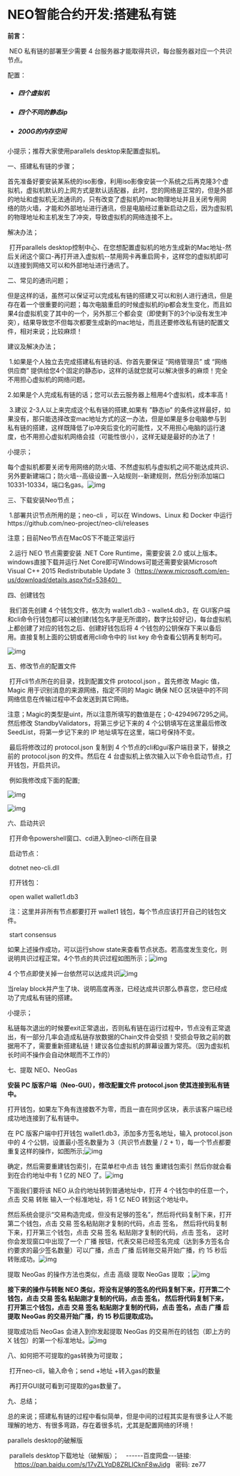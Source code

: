 # NEO智能合约开发:搭建私有链

  

**前言：**

​	NEO 私有链的部署至少需要 4 台服务器才能取得共识，每台服务器对应一个共识节点。

配置：

- ##### 四个虚拟机

- ##### 四个不同的静态ip

- ##### 200G的内存空间

  

小提示；推荐大家使用parallels desktop来配置虚拟机。



一、搭建私有链的步骤；

​	首先准备好要安装某系统的iso影像，利用iso影像安装一个系统之后再克隆3个虚拟机，虚拟机默认的上网方式是默认适配器，此时，您的网络是正常的，但是外部的地址和虚拟机无法通讯的，只有改变了虚拟机的mac物理地址并且关闭专用网络的防火墙，才能和外部地址进行通讯，但是电脑经过重新启动之后，因为虚拟机的物理地址和主机发生了冲突，导致虚拟机的网络连接不上。

解决办法；

​	打开parallels desktop控制中心、在您想配置虚拟机的地方生成新的Mac地址-然后关闭这个窗口-再打开进入虚拟机--禁用网卡再重启网卡，这样您的虚拟机即可以连接到网络又可以和外部地址进行通讯了。



二、常见的通讯问题；

​	但是这样的话，虽然可以保证可以完成私有链的搭建又可以和别人进行通讯，但是存在着一个很重要的问题；每次电脑重启的时候虚拟机的ip都会发生变化，而且如果4台虚拟机变了其中的一个，另外那三个都会变（即使剩下的3个ip没有发生冲突），结果导致您不但每次都要生成新的mac地址，而且还要修改私有链的配置文件，相对来说；比较麻烦！

建议及解决办法；

​	1.如果是个人独立去完成搭建私有链的话、你首先要保证 ”网络管理员” 或 “网络供应商” 提供给您4个固定的静态ip，这样的话就您就可以解决很多的麻烦！完全不用担心虚拟机的网络问题。

​	2.如果是个人完成私有链的话；您可以去云服务器上租用4个虚拟机，成本率高！

​	3.建议 2-3人以上来完成这个私有链的搭建,如果有 ”静态ip” 的条件这样最好，如果没有，那只能选择改变mac地址方式的这一办法，但是如果是多台电脑参与到私有链的搭建，这样既降低了ip冲突后变化的可能性，又不用担心电脑的运行速度，也不用担心虚拟机网络会挂（可能性很小），这样无疑是最好的办法了！

小提示；

​	每个虚拟机都要关闭专用网络的防火墙、不然虚拟机与虚拟机之间不能达成共识、另外要新建端口；防火墙--高级设置--入站规则--新建规则，然后分别添加端口 10331-10334，端口名gas。![img](https://lh3.googleusercontent.com/-U82ngkMbDt91qgAvZ-Iy33VMZTNTMeiGffOM6Qf1UxFxnHPOYQKRnUT3unKuLlIXf1SaU4KXei0A5plpa3F-BEk_Wr1ASnrW_9mBrQlNbCuD3VT7af9zxbFxklI1ZCALKQFhuMI)



三、下载安装Neo节点；

​	1.部署共识节点所用的是；neo-cli ，可以在 Windows、Linux 和 Docker 中运行https://github.com/neo-project/neo-cli/releases

注意；目前Neo节点在MacOS下不能正常运行

​	2.运行 NEO 节点需要安装 .NET Core Runtime，需要安装 2.0 或以上版本。windows直接下载并运行.Net Core即可Windows可能还需要安装Microsoft Visual C++ 2015 Redistributable Update 3（https://www.microsoft.com/en-us/download/details.aspx?id=53840）



四、创建钱包

​	我们首先创建 4 个钱包文件，依次为 wallet1.db3 - wallet4.db3，在 GUI客户端和cli命令行钱包都可以被创建(钱包名字是无所谓的，数字比较好记)，每台虚拟机上都创建了对应的钱包之后、创建好钱包后将 4 个钱包的公钥保存下来以备后用。直接复制上面的公钥或者用cli命令中的 list key 命令查看公钥再复制均可。

![img](https://lh6.googleusercontent.com/8hOGSmXCeUKNeYyvD3h6KFaZXaOxCcVzbbzQopO0_ak-bCLqvcqIiKEl7sEdpSNK2potFB7p7kRLhq-0KjUWvsiQYgsI8T4m3TJRcWJSrtSZYxyrK87_HOGATFM_FTw45itfyDU3)



五、修改节点的配置文件

​	打开cli节点所在的目录，找到配置文件 protocol.json 。首先修改 Magic 值，Magic 用于识别消息的来源网络，指定不同的 Magic 确保 NEO 区块链中的不同网络信息在传输过程中不会发送到其它网络。	

注意；Magic的类型是uint，所以注意所填写的数值是在；0-4294967295之间。然后修改 StandbyValidators，将第三步记下来的 4 个公钥填写在这里最后修改 SeedList，将第一步记下来的 IP 地址填写在这里，端口号保持不变。

​	最后将修改过的 protocol.json 复制到 4 个节点的cli和gui客户端目录下，替换之前的 protocol.json 的文件。然后在 4 台虚拟机上依次输入以下命令启动节点，打开钱包，开启共识。

​	例如我修改成下面的配置;

![img](https://lh4.googleusercontent.com/G3btCIOxRaSXSmlpNvw0ZhYXV8IYD1Z8nQcOFFByqM2Hpk10Qit__W_wd1EXKS3MQrccXm7Ok7mEx1ktg73TUg7YdAH5UDRt9tlpVoeyVX2eBIlZ5bfh8N8F49ck0VahwtX-TQpV)

![img](https://lh3.googleusercontent.com/cgRqUsKEsNh3Ql-8lHmfaOotWIW2I6MQiyeuF7D1DzCxIW8R_XRYHBYzHmrum483uZ0q5zSqjhJTTmPhKsOc_H5FIrEzYPNtqQPvYaXlmTPsychI-0Af3zXRU0tXCGctT49jKUQG)

六、启动共识

​	打开命令powershell窗口、cd进入到neo-cli所在目录

​	启动节点：

​	dotnet neo-cli.dll

​	打开钱包：

​	open wallet wallet1.db3

​	注：这里并非所有节点都要打开 wallet1 钱包，每个节点应该打开自己的钱包文件。

​	start consensus

如果上述操作成功，可以运行show state来查看节点状态。若高度发生变化，则说明共识过程正常。4个节点的共识过程如图所示；![img](https://lh5.googleusercontent.com/hURVQu3iSsrh1Ku_YCpVMx9e6oD4R3TfVIOV8FQdIstLNyPRkoN3tOpKOct0u6e8FuoHWl4VAtmHt4_r1Ax7ezq8j_erNOgwqG8a8phvaE0p9eDGFElhfCHJcZhTW97ey9sp9fKS)

4 个节点即使关掉一台依然可以达成共识![img](https://lh4.googleusercontent.com/jl9tb4HgNCFk4OwWkRYTPocSzxiax2_p9uyQDXw71hKJp6lVc4g6EZoZ6kvZrGp2Hh7v0v6eaWClyvIRg0nXT2KI2OXqh8pCA0P-nJusNif7tmAmrSYgIOsVyxU7GBRrMsJW5eAe)

当relay block并产生了块、说明高度再涨，已经达成共识那么恭喜您，您已经成功了完成私有链的搭建。

小提示；

私链每次退出的时候要exit正常退出，否则私有链在运行过程中，节点没有正常退出，有一部分几率会造成私链存放数据的Chain文件会受损！受损会导致之前的数据用不了，需要重新搭建私链！建议各位虚拟机的屏幕设置为常亮。（因为虚拟机长时间不操作会自动休眠而不工作的）



七、提取 NEO、NeoGas

**安装 PC 版客户端（Neo-GUI），修改配置文件 protocol.json 使其连接到私有链中。**

打开钱包，如果左下角有连接数不为零，而且一直在同步区块，表示该客户端已经成功地连接到了私有链中。

在 PC 版客户端中打开钱包 wallet1.db3，添加多方签名地址，输入 protocol.json 中的 4 个公钥，设置最小签名数量为 3（共识节点数量 / 2 + 1），每一个节点都要重复这样的操作，如图所示;![img](https://lh6.googleusercontent.com/eKGLC1HdAMosyuncugHNw-IOpxuafWXfiuQN1WU_dGdLfjENa6mtJznOQlMIXgd3LrWjZm5qJnnh1NbdhMM_68ZU-gyWJv8LWAqsWItdWhJbDmePnDoyxZDI8tPz9AY_1Hbcqc7e)

确定，然后需要重建钱包索引，在菜单栏中点击 钱包 重建钱包索引 然后你就会看到在合约地址中有 1 亿的 NEO 了。![img](https://lh3.googleusercontent.com/2osNoTZdyEjAKQWKRui8jZzLEuObwZJpUPbcBgAbFf-xWXsqxDYocogKu0VlbKfBiriSnDtAQ2tOtpwx_iMDwt7CwBgbyBj7ZM_Llc5d8ocWdamqjWCGn9nhlkkF57eTHWJJGqnn)

下面我们要将该 NEO 从合约地址转到普通地址中，打开 4 个钱包中的任意一个，点击 交易 转账 输入一个标准地址，将 1 亿 NEO 转到这个地址中。

然后系统会提示“交易构造完成，但没有足够的签名”，然后将代码复制下来，打开第二个钱包，点击 交易 签名粘贴刚才复制的代码，点击 签名， 然后将代码复制下来，打开第三个钱包，点击 交易 签名 粘贴刚才复制的代码，点击 签名， 这时你会发现窗口中出现了一个 广播 按钮，代表交易已经签名完成（达到多方签名合约要求的最少签名数量）可以广播，点击 广播 后转账交易开始广播，约 15 秒后转账成功。![img](https://lh6.googleusercontent.com/3TV3BQfV999JdEN1tGhik003YX0hIdkzaYVGqFPD1EkUymv7cGvxt5B66NQBeu1bsCy3paC-Q4lYLvkCvJjgGjOviupABBToMCZFP8zQv0VtrTOqFUEDOcQFyFirJexPY_Mwl7lG)

提取 NeoGas 的操作方法也类似，点击 高级 提取 NeoGas 提取 ；![img](https://lh4.googleusercontent.com/0wkU_T_Ul_JNZqZUv7vlta3x0LDaoPYDsaGUGCCZwPt0kQ4Ea5wwESjqz5nAPTXtww22uZDmBqyTrInAoVtxNJ6HwyXdG3XpDYE3DYEkdVoEtyepI7zHeOikiP6ndpeLZGrzU2H0)

**接下来的操作与转账 NEO 类似，将没有足够的签名的代码复制下来，打开第二个钱包，点击 交易 签名 粘贴刚才复制的代码，点击 签名， 然后将代码复制下来，打开第三个钱包，点击 交易 签名 粘贴刚才复制的代码，点击 签名，点击 广播 后提取 NeoGas 的交易开始广播，约 15 秒后提取成功。**

提取成功后 NeoGas 会进入到你发起提取 NeoGas 的交易所在的钱包（即上方的 X 钱包）的第一个标准地址。![img](https://lh6.googleusercontent.com/KSzH5C9o7hUmDPjN0vVq_NymVDmHO35-DEmNOxO2XmRe05rC93X-7tSF3Q8xJoNL5GY22OfjHcFRZ5anilhTBXgmUx16-MR-V1z2QP8eLA7W95RW7OBP-xswjDvxdKY9dxmPdTmL)



八、如何把不可提取的gas转换为可提取；

​	打开neo-cli，输入命令；send +地址 +转入gas的数量

​	再打开GUI就可看到可提取的gas数量了。



九、总结；

​	总的来说；搭建私有链的过程中看似简单，但是中间的过程其实是有很多让人不能理解的地方、有很多弯路，存在着很多坑，尤其是配置网络的环境！

parallels desktop的破解版

​	parallels desktop下载地址（破解版）；    ------百度网盘---链接:     https://pan.baidu.com/s/17vZLYqD8ZRLICknF8wJidg   密码: ze77
